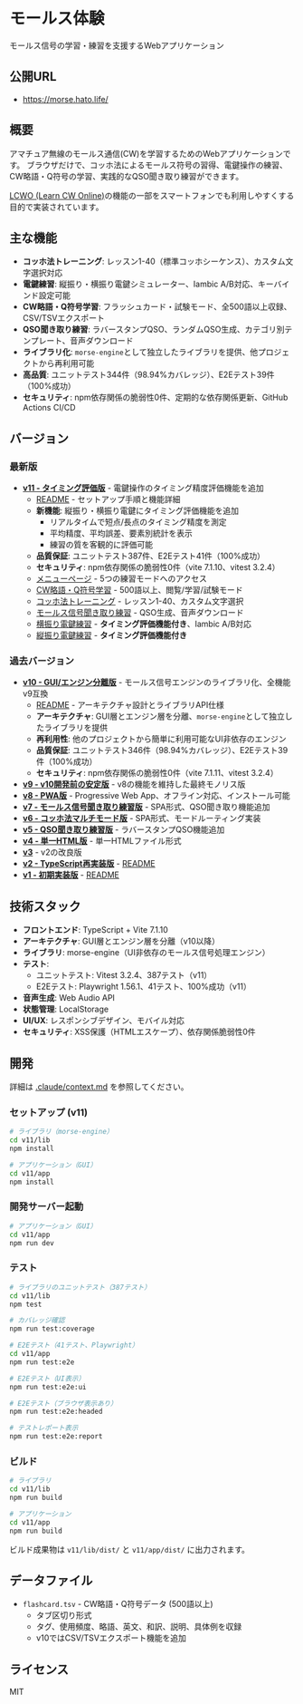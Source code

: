 # モールス体験

モールス信号の学習・練習を支援するWebアプリケーション

## 公開URL

- https://morse.hato.life/

## 概要

アマチュア無線のモールス通信(CW)を学習するためのWebアプリケーションです。
ブラウザだけで、コッホ法によるモールス符号の習得、電鍵操作の練習、CW略語・Q符号の学習、実践的なQSO聞き取り練習ができます。

[LCWO (Learn CW Online)](https://lcwo.net/)の機能の一部をスマートフォンでも利用しやすくする目的で実装されています。

## 主な機能

- **コッホ法トレーニング**: レッスン1-40（標準コッホシーケンス）、カスタム文字選択対応
- **電鍵練習**: 縦振り・横振り電鍵シミュレーター、Iambic A/B対応、キーバインド設定可能
- **CW略語・Q符号学習**: フラッシュカード・試験モード、全500語以上収録、CSV/TSVエクスポート
- **QSO聞き取り練習**: ラバースタンプQSO、ランダムQSO生成、カテゴリ別テンプレート、音声ダウンロード
- **ライブラリ化**: `morse-engine`として独立したライブラリを提供、他プロジェクトから再利用可能
- **高品質**: ユニットテスト344件（98.94%カバレッジ）、E2Eテスト39件（100%成功）
- **セキュリティ**: npm依存関係の脆弱性0件、定期的な依存関係更新、GitHub Actions CI/CD

## バージョン

### 最新版
- **[v11 - タイミング評価版](https://morse.hato.life/v11/)** - 電鍵操作のタイミング精度評価機能を追加
  - [README](v11/app/README.md) - セットアップ手順と機能詳細
  - **新機能**: 縦振り・横振り電鍵にタイミング評価機能を追加
    - リアルタイムで短点/長点のタイミング精度を測定
    - 平均精度、平均誤差、要素別統計を表示
    - 練習の質を客観的に評価可能
  - **品質保証**: ユニットテスト387件、E2Eテスト41件（100%成功）
  - **セキュリティ**: npm依存関係の脆弱性0件（vite 7.1.10、vitest 3.2.4）
  - [メニューページ](https://morse.hato.life/v11/) - 5つの練習モードへのアクセス
  - [CW略語・Q符号学習](https://morse.hato.life/v11/#flashcard) - 500語以上、閲覧/学習/試験モード
  - [コッホ法トレーニング](https://morse.hato.life/v11/#koch) - レッスン1-40、カスタム文字選択
  - [モールス信号聞き取り練習](https://morse.hato.life/v11/#listening) - QSO生成、音声ダウンロード
  - [横振り電鍵練習](https://morse.hato.life/v11/#horizontal-key) - **タイミング評価機能付き**、Iambic A/B対応
  - [縦振り電鍵練習](https://morse.hato.life/v11/#vertical-key) - **タイミング評価機能付き**

### 過去バージョン
- **[v10 - GUI/エンジン分離版](https://morse.hato.life/v10/)** - モールス信号エンジンのライブラリ化、全機能v9互換
  - [README](v10/README.md) - アーキテクチャ設計とライブラリAPI仕様
  - **アーキテクチャ**: GUI層とエンジン層を分離、`morse-engine`として独立したライブラリを提供
  - **再利用性**: 他のプロジェクトから簡単に利用可能なUI非依存のエンジン
  - **品質保証**: ユニットテスト346件（98.94%カバレッジ）、E2Eテスト39件（100%成功）
  - **セキュリティ**: npm依存関係の脆弱性0件（vite 7.1.11、vitest 3.2.4）
- **[v9 - v10開発前の安定版](https://morse.hato.life/v9/)** - v8の機能を維持した最終モノリス版
- **[v8 - PWA版](https://morse.hato.life/v8/)** - Progressive Web App、オフライン対応、インストール可能
- **[v7 - モールス信号聞き取り練習版](https://morse.hato.life/v7/)** - SPA形式、QSO聞き取り機能追加
- **[v6 - コッホ法マルチモード版](https://morse.hato.life/v6/)** - SPA形式、モードルーティング実装
- **[v5 - QSO聞き取り練習版](https://morse.hato.life/v5/)** - ラバースタンプQSO機能追加
- **[v4 - 単一HTML版](https://morse.hato.life/v4/)** - 単一HTMLファイル形式
- **[v3](https://morse.hato.life/v3/)** - v2の改良版
- **[v2 - TypeScript再実装版](https://morse.hato.life/v2/)** - [README](v2/README.md)
- **[v1 - 初期実装版](https://morse.hato.life/v1/)** - [README](v1/README.md)

## 技術スタック

- **フロントエンド**: TypeScript + Vite 7.1.10
- **アーキテクチャ**: GUI層とエンジン層を分離（v10以降）
- **ライブラリ**: morse-engine（UI非依存のモールス信号処理エンジン）
- **テスト**:
  - ユニットテスト: Vitest 3.2.4、387テスト（v11）
  - E2Eテスト: Playwright 1.56.1、41テスト、100%成功（v11）
- **音声生成**: Web Audio API
- **状態管理**: LocalStorage
- **UI/UX**: レスポンシブデザイン、モバイル対応
- **セキュリティ**: XSS保護（HTMLエスケープ）、依存関係脆弱性0件

## 開発

詳細は [.claude/context.md](.claude/context.md) を参照してください。

### セットアップ (v11)

```bash
# ライブラリ（morse-engine）
cd v11/lib
npm install

# アプリケーション（GUI）
cd v11/app
npm install
```

### 開発サーバー起動

```bash
# アプリケーション（GUI）
cd v11/app
npm run dev
```

### テスト

```bash
# ライブラリのユニットテスト（387テスト）
cd v11/lib
npm test

# カバレッジ確認
npm run test:coverage

# E2Eテスト（41テスト、Playwright）
cd v11/app
npm run test:e2e

# E2Eテスト（UI表示）
npm run test:e2e:ui

# E2Eテスト（ブラウザ表示あり）
npm run test:e2e:headed

# テストレポート表示
npm run test:e2e:report
```

### ビルド

```bash
# ライブラリ
cd v11/lib
npm run build

# アプリケーション
cd v11/app
npm run build
```

ビルド成果物は `v11/lib/dist/` と `v11/app/dist/` に出力されます。

## データファイル

- `flashcard.tsv` - CW略語・Q符号データ (500語以上)
  - タブ区切り形式
  - タグ、使用頻度、略語、英文、和訳、説明、具体例を収録
  - v10ではCSV/TSVエクスポート機能を追加

## ライセンス

MIT
